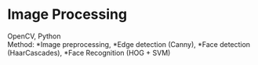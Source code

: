 # Image Processing
OpenCV, Python  
Method: *Image preprocessing, *Edge detection (Canny), *Face detection (HaarCascades), *Face Recognition (HOG + SVM)
